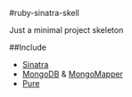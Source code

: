 #ruby-sinatra-skell

Just a minimal project skeleton

##Include

* [Sinatra](http://www.sinatrarb.com/)
* [MongoDB](http://www.mongodb.org/) & [MongoMapper](http://mongomapper.com/)
* [Pure](http://purecsss.io/)